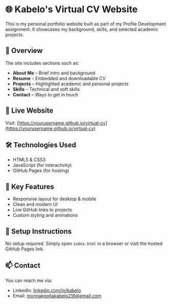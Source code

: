 # 🌐 Kabelo's Virtual CV Website

This is my personal portfolio website built as part of my Profile Development assignment. It showcases my background, skills, and selected academic projects.

## 📌 Overview

The site includes sections such as:
- **About Me** – Brief intro and background
- **Resume** – Embedded and downloadable CV
- **Projects** – Highlighted academic and personal projects
- **Skills** – Technical and soft skills
- **Contact** – Ways to get in touch

## 🚀 Live Website
Visit: [https://yourusername.github.io/virtual-cv](https://yourusername.github.io/virtual-cv)

## 🛠️ Technologies Used
- HTML5 & CSS3
- JavaScript (for interactivity)
- GitHub Pages (for hosting)

## 🧠 Key Features
- Responsive layout for desktop & mobile
- Clean and modern UI
- Live GitHub links to projects
- Custom styling and animations

## 🔧 Setup Instructions
No setup required. Simply open `index.html` in a browser or visit the hosted GitHub Pages link.

## 📫 Contact
You can reach me via:
- LinkedIn: [linkedin.com/in/kabelo]((https://www.linkedin.com/in/kabelo-monnakgotla-b392091a7/))
- Email: monnakgotlakabelo216@email.com
